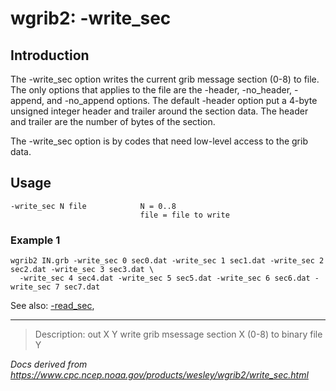# wgrib2: -write_sec

## Introduction

The -write_sec option writes the current grib message section (0-8)
to file. The only options that applies to the file are the -header,
-no_header, -append, and
-no_append options.
The default -header option put a 4-byte unsigned integer header and trailer around the section data.
The header and trailer are the number of bytes of the section.

The -write_sec option is by codes that need low-level access to the grib data.

## Usage

```
-write_sec N file            N = 0..8
                             file = file to write
```

### Example 1

```
wgrib2 IN.grb -write_sec 0 sec0.dat -write_sec 1 sec1.dat -write_sec 2 sec2.dat -write_sec 3 sec3.dat \
  -write_sec 4 sec4.dat -write_sec 5 sec5.dat -write_sec 6 sec6.dat -write_sec 7 sec7.dat
```

See also:
[-read_sec](./read_sec.md),

---

> Description: out X Y write grib msessage section X (0-8) to binary file Y

_Docs derived from <https://www.cpc.ncep.noaa.gov/products/wesley/wgrib2/write_sec.html>_

